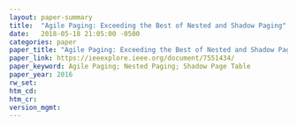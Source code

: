 ```yaml
---
layout: paper-summary
title:  "Agile Paging: Exceeding the Best of Nested and Shadow Paging"
date:   2018-05-18 21:05:00 -0500
categories: paper
paper_title: "Agile Paging: Exceeding the Best of Nested and Shadow Paging"
paper_link: https://ieeexplore.ieee.org/document/7551434/
paper_keyword: Agile Paging; Nested Paging; Shadow Page Table
paper_year: 2016
rw_set: 
htm_cd: 
htm_cr: 
version_mgmt: 
---
```


